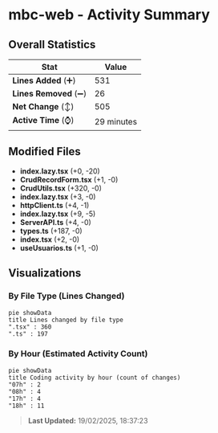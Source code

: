 # mbc-web - Activity Summary 

## Overall Statistics

| Stat                   | Value                                                             |
| ---------------------- | ----------------------------------------------------------------- |
| **Lines Added** (➕)   | 531                                          |
| **Lines Removed** (➖) | 26                                        |
| **Net Change** (↕)    | 505                |
| **Active Time** (⌚)   | 29 minutes |


## Modified Files
- **index.lazy.tsx** (+0, -20)
- **CrudRecordForm.tsx** (+1, -0)
- **CrudUtils.tsx** (+320, -0)
- **index.lazy.tsx** (+3, -0)
- **httpClient.ts** (+4, -1)
- **index.lazy.tsx** (+9, -5)
- **ServerAPI.ts** (+4, -0)
- **types.ts** (+187, -0)
- **index.tsx** (+2, -0)
- **useUsuarios.ts** (+1, -0)

## Visualizations

### By File Type (Lines Changed)

```mermaid
pie showData
title Lines changed by file type
".tsx" : 360
".ts" : 197
```

### By Hour (Estimated Activity Count)

```mermaid
pie showData
title Coding activity by hour (count of changes)
"07h" : 2
"08h" : 4
"17h" : 4
"18h" : 11
```


> **Last Updated:** 19/02/2025, 18:37:23